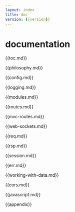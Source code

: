 ```yaml
---
layout: index
title: doc
version: {{version}}
---
```


documentation
=====
{{toc.md}}

{{philosophy.md}}

{{config.md}}

{{logging.md}}

{{modules.md}}

{{routes.md}}

{{mvc-routes.md}}

{{web-sockets.md}}

{{req.md}}

{{rsp.md}}

{{session.md}}

{{err.md}}

{{working-with-data.md}}

{{cors.md}}

{{javascript.md}}

{{appendix}}
